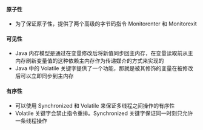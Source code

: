 #### 原子性
- 为了保证原子性，提供了两个高级的字节码指令 Monitorenter 和 Monitorexit

#### 可见性
- Java 内存模型是通过在变量修改后将新值同步回主内存，在变量读取前从主内存刷新变量值的这种依赖主内存作为传递媒介的方式来实现的
- Java 中的 Volatile 关键字提供了一个功能，那就是被其修饰的变量在被修改后可以立即同步到主内存

#### 有序性
- 可以使用 Synchronized 和 Volatile 来保证多线程之间操作的有序性
- Volatile 关键字会禁止指令重排。Synchronized 关键字保证同一时刻只允许一条线程操作
